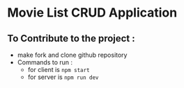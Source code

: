 # Movie List CRUD Application

## To Contribute to the project :
- make fork and clone github repository
- Commands to run : 
    - for client is `npm start`
    - for server is `npm run dev`


